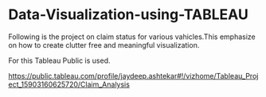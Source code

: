 # Data-Visualization-using-TABLEAU

Following is the project on claim status for various vahicles.This emphasize on how to create clutter free and meaningful visualization.

For this Tableau Public is used.

https://public.tableau.com/profile/jaydeep.ashtekar#!/vizhome/Tableau_Project_15903160625720/Claim_Analysis
